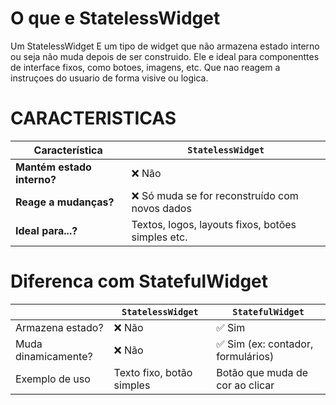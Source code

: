 # O que e StatelessWidget

Um StatelessWidget E um tipo de widget que não armazena estado interno ou seja não muda depois de ser construido.
Ele e ideal para componenttes de interface fixos, como botoes, imagens, etc.
Que nao reagem a instruçoes do usuario de forma visive ou logica.

# CARACTERISTICAS

| Característica             | `StatelessWidget`                                 |
| -------------------------- | ------------------------------------------------- |
| **Mantém estado interno?** | ❌ Não                                             |
| **Reage a mudanças?**      | ❌ Só muda se for reconstruído com novos dados     |
| **Ideal para...?**         | Textos, logos, layouts fixos, botões simples etc. |

# Diferenca com StatefulWidget

|                     | `StatelessWidget`         | `StatefulWidget`                  |
| ------------------- | ------------------------- | --------------------------------- |
| Armazena estado?    | ❌ Não                     | ✅ Sim                             |
| Muda dinamicamente? | ❌ Não                     | ✅ Sim (ex: contador, formulários) |
| Exemplo de uso      | Texto fixo, botão simples | Botão que muda de cor ao clicar   |
